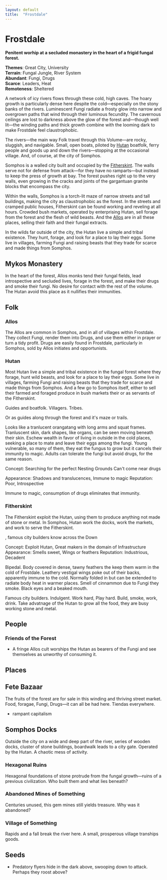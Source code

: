 ```yaml
---
layout: default
title:  "Frostdale"
---
```


Frostdale
=========

**Penitent worhip at a secluded monastery in the heart of a frigid fungal forest.**

**Themes**: Great City, University  
**Terrain**: Fungal Jungle, River System  
**Abundant**: Fungi, Drugs  
**Scarce**: Leaders, Heat  
**Remoteness**: Sheltered  

A network of icy rivers flows through these cold, high caves. The hoary growth is particularly dense here despite the cold—especially on the stony banks of the rivers. Luminescent Fungi radiate a frosty glow into narrow and overgrown paths that wind through their luminous fecundity. The cavernous ceilings are lost to darkness above the glow of the forest and—though well lit—the winding paths and thick growth combine with the looming dark to make Frostdale feel claustrophobic.

The rivers—the main way Folk travel through this Volume—are rocky, sluggish, and navigable. Small, open boats, piloted by [Hutan](#hutan) boatfolk, ferry people and goods up and down the rivers—stopping at the occasional village. And, of course, at the city of Somphos.

Somphos is a walled city built and occupied by the [Fitherskint](#fitherskint). The walls serve not for defense from attack—for they have no ramparts—but instead to keep the press of growth at bay. The forest pushes right up to the very walls, even growing in the cracks and joints of the gargantuan granite blocks that encompass the city.

Within the walls, Somphos is a torch-lit maze of narrow streets and tall buildings, making the city as claustrophobic as the forest. In the streets and cramped public houses, Fitherskint can be found working and reveling at all hours. Crowded bush markets, operated by enterprising Hutan, sell forage from the forest and the flesh of wild beasts. And the [Allos](#allos) are in all these places, selling their faith and their fungal extracts.

In the wilds far outside of the city, the Hutan live a simple and tribal existence. They hunt, forage, and look for a place to lay their eggs. Some live in villages, farming Fungi and raising beasts that they trade for scarce and made things from Somphos.

## Mykos Monastery

In the heart of the forest, Allos monks tend their fungal fields, lead introspective and secluded lives, forage in the forest, and make their drugs and smoke their fungi. No desire for contact with the rest of the volume. The Hutan avoid this place as it nullifies their immunities. 

## Folk

### Allos

The Allos are common in Somphos, and in all of villages within Frostdale. They collect Fungi, render them into Drugs, and use them either in prayer or turn a tidy profit. Drugs are easily found in Frostdale, particularly in Somphos, sold by Allos initiates and opportunists.



### Hutan

Most Hutan live a simple and tribal existence in the fungal forest where they forage, hunt wild beasts, and look for a place to lay their eggs. Some live in villages, farming Fungi and raising beasts that they trade for scarce and made things from Somphos. And a few go to Somphos itself, either to sell their farmed and foraged produce in bush markets their or as servants of the Fitherskint.

Guides and boatfolk. Villagers. Tribes.

Or as guides along through the forest and it's maze or trails.

Looks like a tranlucent orangatang with long arms and squat frames. Tranluscent skin, dark shapes, like organs, can be seen moving beneath their skin. Eschew wealth in favor of living in outside in the cold places, seeking a place to mate and leave their eggs among the fungi. Young vulnerable, so many of them, they eat the fungus to grow but it cancels their immunity to magic. Adults can tolerate the fungi but avoid drugs, for the same reason.

Concept:
Searching for the perfect Nesting Grounds
Can't come near drugs

Appearance: Shadows and translucences, Immune to magic
Reputation: Poor, Introspective

Immune to magic, consumption of drugs eliminates that immunity.

### Fitherskint


The Fitherskint exploit the Hutan, using them to produce anything not made of stone or metal. In Somphos, Hutan work the docks, work the markets, and work to serve the Fitherskint.


, famous city builders know across the Down

Concept: Exploit Hutan, Great makers in the domain of Infrastructure
Appearance: Smells sweet, Wings or feathers
Reputation: Industrious, Decadent

Bipedal. Body covered in dense, tawny feathers the keep them warm in the cold of Frostdale. Leathery vestigal wings poke out of their backs, apparently immune to the cold. Normally folded in but can be extended to radiate body heat in warmer places. Smell of cinnammon due to Fungi they smoke. Black eyes and a beaked mouth. 

Famous city builders. Indulgent. Work hard, Play hard. Build, smoke, work, drink. Take advatnage of the Hutan to grow all the food, they are busy working stone and metal.

## People

### Friends of the Forest
- A fringe Allos cult worships the Hutan as bearers of the Fungi and see themselves as unworthy of consuming it.

## Places

## Fete Bazaar

The fruits of the forest are for sale in this winding and thriving street market. Food, foragae, Fungi, Drugs—it can all be had here. Tiendas everywhere. 

- rampant capitalism

## Somphos Docks

Outside the city on a wide and deep part of the river, series of wooden docks, cluster of stone buildings, boardwalk leads to a city gate. Operated by the Hutan. A chaotic mess of activity.

### Hexagonal Ruins
Hexagonal foundations of stone protrude from the fungal growth—ruins of a previous civilization. Who built them and what lies beneath?

### Abandoned Mines of Something
Centuries unused, this gem mines still yields treasure. Why was it abandoned?

### Village of Something
Rapids and a fall break the river here. A small, prosperous village tranships goods.

## Seeds

- Predatory flyers hide in the dark above, swooping down to attack. Perhaps they roost above?


